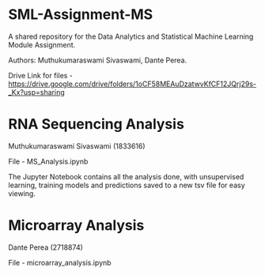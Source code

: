 # SML-Assignment-MS
A shared repository for the Data Analytics and Statistical Machine Learning Module Assignment.

Authors: Muthukumaraswami Sivaswami, Dante Perea.

Drive Link for files - https://drive.google.com/drive/folders/1oCF58MEAuDzatwvKfCF12JQrj29s-_Kx?usp=sharing

# RNA Sequencing Analysis 
  Muthukumaraswami Sivaswami (1833616)

File - MS_Analysis.ipynb

The Jupyter Notebook contains all the analysis done, with unsupervised learning, training models and predictions saved to a new tsv file for easy viewing.

# Microarray Analysis 
  Dante Perea (2718874)

File - microarray_analysis.ipynb

